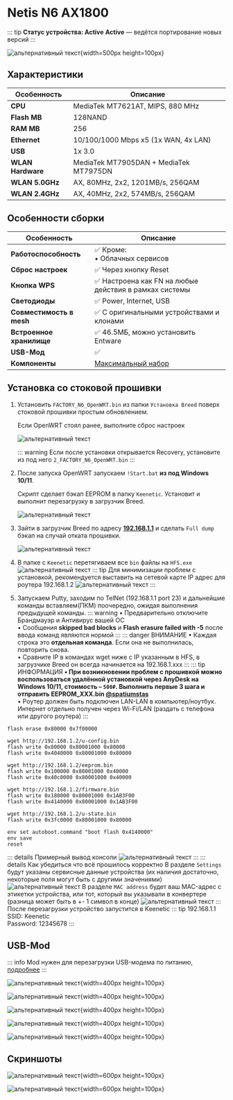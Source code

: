 # Netis N6 AX1800 <BoostyBadge type="keenetic" text="4.2.5" url="/wiki/helpful/boosty"/> <YezBadge type="keenetic" text="4.2.3" url="/assets/files/firmware/Netis-N6-4.2.3.7z" />

::: tip **Статус устройства: Active**
**Active** — ведётся портирование новых версий
:::

![альтернативный текст](/assets/images/wiki/guides/NetisN6/netisn6.png){width=500px height=100px}

## Характеристики

| Особенность       | Описание                               |
|-------------------|----------------------------------------|
| **CPU**           | MediaTek MT7621AT, MIPS, 880 MHz       |
| **Flash MB**      | 128NAND                                |
| **RAM MB**        | 256                                    |
| **Ethernet**      | 10/100/1000 Mbps x5 (1x WAN, 4x LAN)   |
| **USB**           | 1x 3.0                                 |
| **WLAN Hardware** | MediaTek MT7905DAN + MediaTek MT7975DN |
| **WLAN 5.0GHz**   | AX, 80MHz, 2x2, 1201MB/s, 256QAM       |
| **WLAN 2.4GHz**   | AX, 40MHz, 2x2, 574MB/s, 256QAM        |

## Особенности сборки

| Особенность              | Описание                                              |
|--------------------------|-------------------------------------------------------|
| **Работоспособность**    | ✅ Кроме: <br/> • Облачных сервисов                    |
| **Сброс настроек**       | ✅ Через кнопку Reset                                  |
| **Кнопка WPS**           | ✅ Настроена как FN на любые действия в рамках системы |
| **Светодиоды**           | ✅ Power, Internet, USB                                |
| **Совместимость в mesh** | ✅ С оригинальными устройствами и клонами              |
| **Встроенное хранилище** | ✅ 46.5МБ, можно установить Entware                    |
| **USB-Мод**              | ✅                                                     |
| **Компоненты**           | [Максимальный набор](/wiki/helpful/components.md)     |

## Установка со стоковой прошивки

1. Установить `FACTORY_N6_OpenWRT.bin` из папки `Установка Breed` поверх стоковой прошивки простым обновлением.

   Если OpenWRT стоял ранее, выполните сброс настроек

   ![альтернативный текст](/assets/images/wiki/guides/NetisN6/OpenWRT_install.png)

   ::: warning Если после установки открывается Recovery, установите из под него `2_FACTORY_N6_OpenWRT.bin`
   :::

2. После запуска OpenWRT запускаем `!Start.bat` **из под Windows 10/11**.

   Скрипт сделает бэкап EEPROM в папку `Keenetic`. Установит и выполнит перезагрузку в загрузчик Breed.

   ![альтернативный текст](/assets/images/wiki/guides/NetisN6/script.png)

3. Зайти в загрузчик Breed по адресу **[192.168.1.1](http://192.168.1.1)** и сделать `Full dump` бэкап на случай отката прошивки.

   ![альтернативный текст](/assets/images/wiki/guides/NetisN6/breed1.jpg)

4. В папке с `Keenetic` перетягиваем все `bin` файлы на `HFS.exe`
   ![альтернативный текст](/assets/images/wiki/guides/TP-Link-EC330/openhfs.png)
   ::: tip Для минимизации проблем с установкой, рекомендуется выставить на сетевой карте IP адрес для роутера 192.168.1.2
   ![альтернативный текст](/assets/images/wiki/helpful/breed/networkStatic.png)
   :::
5. Запускаем Putty, заходим по TelNet (192.168.1.1 port 23) и дальнейшие команды вставляем(ПКМ) поочередно, ожидая
   выполнения предыдущей команды.
   ::: warning
   • Предварительно отключите Брандмауэр и Антивирус вашей ОС
   <br/>• Сообщения **skipped bad blocks** и **Flash erasure failed with -5** после ввода команд являются нормой
   :::
   ::: danger ВНИМАНИЕ
   • Каждая строка это **отдельная команда**. Если она не выполнилась, повторить снова.
   <br/>• Cравните IP в командах wget ниже с IP указанным в HFS, в загрузчике Breed он всегда начинается на
   192.168.1.xxx
   :::
   ::: tip ИНФОРМАЦИЯ
   **• При возникновении проблем с прошивкой можно воспользоваться удалённой установкой через AnyDesk на Windows 10/11, стоимость – `500₽`. 
   Выполнить первые 3 шага и отправить EEPROM_XXX.bin [@spatiumstas](https://t.me/spatiumstas)**<br/>
   • Роутер должен быть подключен LAN-LAN в компьютер/ноутбук. Интернет отдельно получен через Wi-Fi/LAN (раздать с телефона или другого роутера)
   :::

```shell
flash erase 0x80000 0x7f00000

wget http://192.168.1.2/u-config.bin
flash write 0x80000 0x80001000 0x80000
flash write 0x4040000 0x80001000 0x80000

wget http://192.168.1.2/eeprom.bin
flash write 0x100000 0x80001000 0x40000
flash write 0x40c0000 0x80001000 0x40000

wget http://192.168.1.2/firmware.bin
flash write 0x180000 0x80001000 0x1AB3F00
flash write 0x4140000 0x80001000 0x1AB3F00

wget http://192.168.1.2/u-state.bin
flash write 0x3fc0000 0x80001000 0x80000

env set autoboot.command "boot flash 0x4140000"
env save
reset
```

::: details Примерный вывод консоли
![альтернативный текст](/assets/images/wiki/guides/TP-Link-EC330/breedlog.png)
:::
::: details Как убедиться что всё прошилось корректно
В разделе `Settings` будут указаны сервисные данные устройства (их наличия достаточно, некоторые поля могут быть с другими значениями)
![альтернативный текст](/assets/images/wiki/guides/Xiaomi/breed-env.png)
В разделе `MAC address` будет ваш MAC-адрес с этикетки устройства, или тот, который вы указывали в конвертере (разница может быть в +- 1 символ в конце)
![альтернативный текст](/assets/images/wiki/guides/Xiaomi/breed-mac.png)
:::
После перезагрузки устройство запустится в Keenetic
::: tip 192.168.1.1<br/>SSID: Keenetic<br/>Password: 12345678
:::

## USB-Mod
::: info
Mod нужен для перезагрузки USB-модема по питанию, [подробнее](https://help.keenetic.com/hc/ru/articles/115000041605-%D0%9C%D0%BE%D0%B6%D0%BD%D0%BE-%D0%BB%D0%B8-%D0%BF%D0%B5%D1%80%D0%B5%D0%B7%D0%B0%D0%B3%D1%80%D1%83%D0%B7%D0%B8%D1%82%D1%8C-%D0%BF%D0%BE-%D0%BF%D0%B8%D1%82%D0%B0%D0%BD%D0%B8%D1%8E-USB-%D0%BC%D0%BE%D0%B4%D0%B5%D0%BC-%D0%BF%D0%BE%D0%B4%D0%BA%D0%BB%D1%8E%D1%87%D0%B5%D0%BD%D0%BD%D1%8B%D0%B9-%D0%BA-Keenetic-%D1%81%D1%80%D0%B5%D0%B4%D1%81%D1%82%D0%B2%D0%B0%D0%BC%D0%B8-%D0%B8%D0%BD%D1%82%D0%B5%D1%80%D0%BD%D0%B5%D1%82-%D1%86%D0%B5%D0%BD%D1%82%D1%80%D0%B0)
:::

![альтернативный текст](/assets/images/wiki/helpful/usb-mod/netis-1.jpg){width=400px height=100px}

![альтернативный текст](/assets/images/wiki/helpful/usb-mod/netis-2.jpg){width=400px height=100px}

![альтернативный текст](/assets/images/wiki/helpful/usb-mod/netis-3.jpg){width=400px height=100px}

![альтернативный текст](/assets/images/wiki/helpful/usb-mod/netis-4.jpg){width=400px height=100px}

![альтернативный текст](/assets/images/wiki/helpful/usb-mod/netis-5.jpg){width=400px height=100px}

## Скриншоты

![альтернативный текст](/assets/images/wiki/guides/NetisN6/system1.png){width=600px height=100px}

![альтернативный текст](/assets/images/wiki/guides/NetisN6/system2.png){width=600px height=100px}
